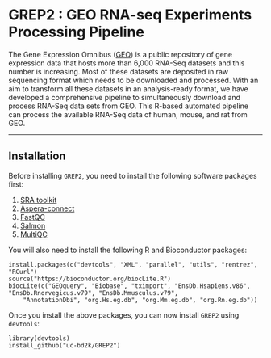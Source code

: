 # GREP2 : GEO RNA-seq Experiments Processing Pipeline

The Gene Expression Omnibus ([GEO](https://www.ncbi.nlm.nih.gov/geo/)) is a public repository of gene expression data 
that hosts more than 6,000 RNA-Seq datasets and this number is increasing. Most of these datasets are deposited in raw sequencing 
format which needs to be downloaded and processed. With an aim to transform all these datasets in an analysis-ready format, 
we have developed a comprehensive pipeline to simultaneously download and process RNA-Seq data sets from GEO. 
This R-based automated pipeline can process the available RNA-Seq data of human, mouse, and rat from GEO.

---
## Installation

Before installing `GREP2`, you need to install the following software packages first:

1. [SRA toolkit](http://www.sthda.com/english/wiki/install-sra-toolkit)
2. [Aspera-connect](http://download.asperasoft.com/download/docs/connect/2.3/aspera-connect-linux.html#installation)
3. [FastQC](https://www.bioinformatics.babraham.ac.uk/projects/seqmonk/INSTALL.txt)
4. [Salmon](http://salmon.readthedocs.io/en/latest/building.html)
5. [MultiQC](https://github.com/ewels/MultiQC/blob/master/docs/installation.md)

You will also need to install the following R and Bioconductor packages:
```
install.packages(c("devtools", "XML", "parallel", "utils", "rentrez", "RCurl")
source("https://bioconductor.org/biocLite.R")
biocLite(c("GEOquery", "Biobase", "tximport", "EnsDb.Hsapiens.v86", "EnsDb.Rnorvegicus.v79", "EnsDb.Mmusculus.v79",
    "AnnotationDbi", "org.Hs.eg.db", "org.Mm.eg.db", "org.Rn.eg.db"))
``` 

Once you install the above packages, you can now install `GREP2` using `devtools`:

```
library(devtools)
install_github("uc-bd2k/GREP2")
```

